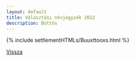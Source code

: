 ```yaml
---
layout: default
title: Választási névjegyzék 2022
description: Büttös
---
```


{% include settlementHTMLs/Buuxttooxs.html %}

[Vissza](./)
